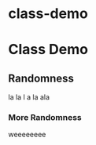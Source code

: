 # class-demo
<DOCTYPE hyml>
<html lang="en">

<head>
    <meta charset="utf-8">
    <title>Class Demo</title>
</head>

<body>
    <h1>Class Demo</h1>
    <h2>Randomness</h2>
    <p>la la l a la ala</p>

<h3>More Randomness</h3>
<p>weeeeeeee</p>

<head>

</head>
</body>

</html>
